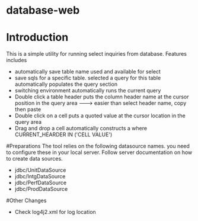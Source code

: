 # database-web
# Introduction
This is a simple utility for running select inquiries from database. Features includes
   * automatically save table name used and available for select
   * save sqls for a specific table. selected a query for this table automatically populates the query section
   * switching environment automatically runs the current query
   * Double click a table header puts the column header name at the cursor position in the query area ---> easier than select header name, copy then paste
   * Double click on a cell puts a quoted value at the cursor location in the query area
   * Drag and drop a cell automatically constructs a where CURRENT_HEARDER IN ('CELL VALUE')

#Preparations
The tool relies on the following datasource names. you need to configure these in your local server. Follow server documentation on how to create data sources.

   * jdbc/UnitDataSource
   * jdbc/IntgDataSource
   * jdbc/PerfDataSource
   * jdbc/ProdDataSource
   
#Other Changes
   * Check log4j2.xml for log location
   
